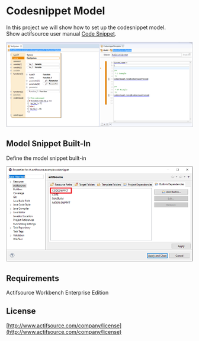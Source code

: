 # Codesnippet Model
In this project we will show how to set up the codesnippet model.  
Show actifsource user manual [Code Snippet](https://www.actifsource.com/_downloads/ActifsourceManual_ActifsourceUserManual.pdf).

![Primary Key Manager](images/codesnippetmodel.png)

## Model Snippet Built-In
Define the model snippet built-in

![Model Snippet Built-In](images/codesnippetbuiltin.png)

## Requirements
Actifsource Workbench Enterprise Edition

## License
[http://www.actifsource.com/company/license](http://www.actifsource.com/company/license)
